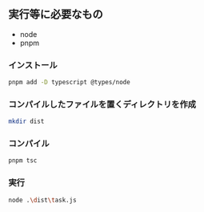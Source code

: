 ## 実行等に必要なもの
- node
- pnpm
### インストール
```bash
pnpm add -D typescript @types/node
```
### コンパイルしたファイルを置くディレクトリを作成
```bash
mkdir dist
```
### コンパイル
```bash
pnpm tsc
```
### 実行
```bash
node .\dist\task.js
```
